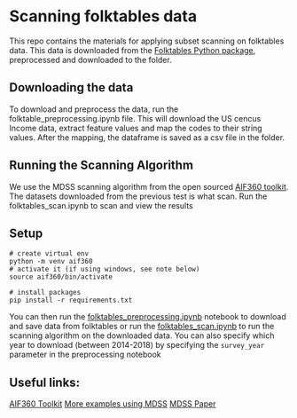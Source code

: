 # Scanning folktables data

This repo contains the materials for applying subset scanning on folktables data. This data is downloaded from the [Folktables Python package](https://github.com/zykls/folktables), preprocessed and downloaded to the folder.

## Downloading the data

To download and preprocess the data, run the folktable_preprocessing.ipynb file. This will download the US cencus Income data, extract feature values and map the codes to their string values. After the mapping, the dataframe is saved as a csv file in the folder.

## Running the Scanning Algorithm

We use the MDSS scanning algorithm from the open sourced [AIF360 toolkit](https://github.com/Trusted-AI/AIF360/tree/master/aif360/detectors). The datasets downloaded from the previous test is what scan. Run the folktables_scan.ipynb to scan and view the results

## Setup
```
# create virtual env
python -m venv aif360
# activate it (if using windows, see note below)
source aif360/bin/activate

# install packages
pip install -r requirements.txt
```

You can then run the [folktables_preprocessing.ipynb](https://github.com/tanya-akumu2/folktables_scan/blob/main/folktable_preprocessing.ipynb) notebook to download and save data from folktables or run the [folktables_scan.ipynb](https://github.com/tanya-akumu2/folktables_scan/blob/main/folktables_scan.ipynb) to run the scanning algorithm on the downloaded data. You can also specify which year to download (between 2014-2018) by specifying the `survey_year` parameter in the preprocessing notebook


## Useful links:

[AIF360 Toolkit](https://github.com/Trusted-AI/AIF360)
[More examples using MDSS](https://github.com/Trusted-AI/AIF360/blob/master/examples/demo_mdss_detector.ipynb)
[MDSS Paper](https://arxiv.org/abs/1611.08292)